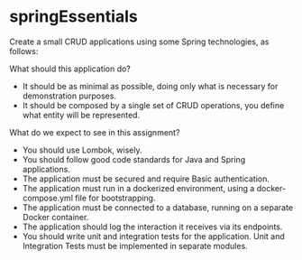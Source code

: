 # springEssentials

Create a small CRUD applications using some Spring technologies, as follows:

What should this application do?
- It should be as minimal as possible, doing only what is necessary for demonstration purposes.
- It should be composed by a single set of CRUD operations, you define what entity will be represented.

What do we expect to see in this assignment?
- You should use Lombok, wisely.
- You should follow good code standards for Java and Spring applications.
- The application must be secured and require Basic authentication.
- The application must run in a dockerized environment, using a docker-compose.yml file for bootstrapping.
- The application must be connected to a database, running on a separate Docker container.
- The application should log the interaction it receives via its endpoints.
- You should write unit and integration tests for the application. Unit and Integration Tests must be implemented in separate modules.
